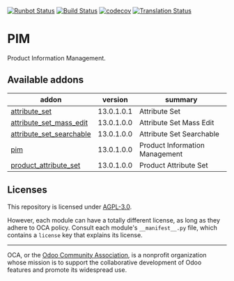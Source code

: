 [![Runbot Status](https://runbot.odoo-community.org/runbot/badge/flat//13.0.svg)](https://runbot.odoo-community.org/runbot/repo/github-com-oca-odoo-pim-)
[![Build Status](https://travis-ci.com/OCA/odoo-pim.svg?branch=13.0)](https://travis-ci.com/OCA/odoo-pim)
[![codecov](https://codecov.io/gh/OCA/odoo-pim/branch/13.0/graph/badge.svg)](https://codecov.io/gh/OCA/odoo-pim)
[![Translation Status](https://translation.odoo-community.org/widgets/odoo-pim-13-0/-/svg-badge.svg)](https://translation.odoo-community.org/engage/odoo-pim-13-0/?utm_source=widget)

<!-- /!\ do not modify above this line -->

# PIM

Product Information Management.

<!-- /!\ do not modify below this line -->

<!-- prettier-ignore-start -->

[//]: # (addons)

Available addons
----------------
addon | version | summary
--- | --- | ---
[attribute_set](attribute_set/) | 13.0.1.0.1 | Attribute Set
[attribute_set_mass_edit](attribute_set_mass_edit/) | 13.0.1.0.0 | Attribute Set Mass Edit
[attribute_set_searchable](attribute_set_searchable/) | 13.0.1.0.0 | Attribute Set Searchable
[pim](pim/) | 13.0.1.0.0 | Product Information Management
[product_attribute_set](product_attribute_set/) | 13.0.1.0.0 | Product Attribute Set

[//]: # (end addons)

<!-- prettier-ignore-end -->

## Licenses

This repository is licensed under [AGPL-3.0](LICENSE).

However, each module can have a totally different license, as long as they adhere to OCA
policy. Consult each module's `__manifest__.py` file, which contains a `license` key
that explains its license.

----

OCA, or the [Odoo Community Association](http://odoo-community.org/), is a nonprofit
organization whose mission is to support the collaborative development of Odoo features
and promote its widespread use.
